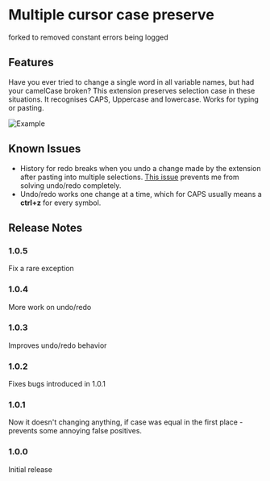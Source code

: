 # Multiple cursor case preserve

forked to removed constant errors being logged

## Features

Have you ever tried to change a single word in all variable names, but had your camelCase broken? This extension preserves selection case in these situations. It recognises CAPS, Uppercase and lowercase. Works for typing or pasting.

![Example](images/Example.gif)

## Known Issues

- History for redo breaks when you undo a change made by the extension after pasting into multiple selections. [This issue](https://github.com/Microsoft/vscode/issues/38535) prevents me from solving undo/redo completely.
- Undo/redo works one change at a time, which for CAPS usually means a **ctrl+z** for every symbol.

## Release Notes

### 1.0.5

Fix a rare exception

### 1.0.4

More work on undo/redo

### 1.0.3

Improves undo/redo behavior

### 1.0.2

Fixes bugs introduced in 1.0.1

### 1.0.1

Now it doesn't changing anything, if case was equal in the first place - prevents some annoying false positives.

### 1.0.0

Initial release
